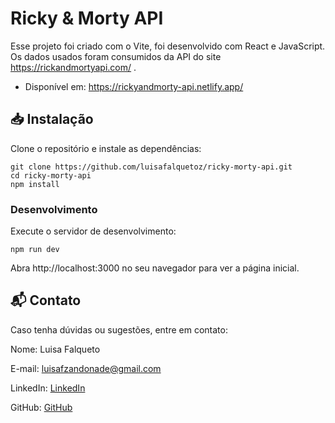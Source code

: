 # Ricky & Morty API

Esse projeto foi criado com o Vite, foi desenvolvido com React e JavaScript. Os dados usados foram consumidos da API do site https://rickandmortyapi.com/ .
- Disponível em: https://rickyandmorty-api.netlify.app/

## 📥 Instalação
Clone o repositório e instale as dependências:
```
git clone https://github.com/luisafalquetoz/ricky-morty-api.git
cd ricky-morty-api
npm install
```

### Desenvolvimento
Execute o servidor de desenvolvimento:
```
npm run dev
```
Abra http://localhost:3000 no seu navegador para ver a página inicial.

## 📬 Contato
Caso tenha dúvidas ou sugestões, entre em contato:

Nome: Luisa Falqueto

E-mail: luisafzandonade@gmail.com

LinkedIn: [LinkedIn](https://www.linkedin.com/in/luisa-falqueto/)

GitHub: [GitHub](https://github.com/luisafalquetoz)

